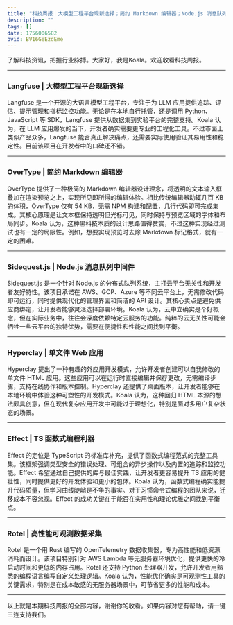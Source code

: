 ```yaml
---
title: "科技周报｜大模型工程平台现新选择；简约 Markdown 编辑器；Node.js 消息队列中间件"
description: ""
tags: []
date: 1756006582
bvid: BV16GeEzdEme
---
```

了解科技资讯，把握行业脉搏。大家好，我是Koala。欢迎收看科技周报。

---

### Langfuse | 大模型工程平台现新选择
Langfuse 是一个开源的大语言模型工程平台，专注于为 LLM 应用提供追踪、评估、提示管理和指标监控功能。无论是在本地自行托管，还是调用 Python、JavaScript 等 SDK，Langfuse 提供从数据集到实验平台的完整支持。Koala 认为，在 LLM 应用爆发的当下，开发者确实需要更专业的工程化工具。不过市面上类似产品众多，Langfuse 能否真正解决痛点，还需要实际使用验证其易用性和稳定性。目前该项目在开发者中的口碑还不错。

---

### OverType | 简约 Markdown 编辑器
OverType 提供了一种极简的 Markdown 编辑器设计理念，将透明的文本输入框叠加在渲染预览之上，实现所见即所得的编辑体验。相比传统编辑器动辄几百 KB 的体积，OverType 仅有 54 KB，无需 NPM 构建和配置，几行代码即可完成集成。其核心原理是让文本框保持透明但光标可见，同时保持与预览区域的字体和布局同步。Koala 认为，这种黑科技本质的设计思路值得赞赏，不过这种实现经过测试也有一定的局限性。例如，想要实现预览时去除 Markdown 标记格式，就有一定的困难。

---

### Sidequest.js | Node.js 消息队列中间件
Sidequest.js 是一个针对 Node.js 的分布式队列系统，主打云平台无关性和开发者友好特性。该项目承诺在 AWS、GCP、Azure 等不同云平台上，无需修改代码即可运行，同时提供现代化的管理界面和简洁的 API 设计。其核心卖点是避免供应商绑定，让开发者能够灵活选择部署环境。Koala 认为，云中立确实是个好概念，但在实际业务中，往往会深度依赖特定云服务的功能。纯粹的云无关性可能会牺牲一些云平台的独特优势，需要在便捷性和性能之间找到平衡。

---

### Hyperclay | 单文件 Web 应用
Hyperclay 提出了一种有趣的外应用开发模式，允许开发者创建可以自我修改的单文件 HTML 应用。这些应用可以在运行时直接编辑并保存更改，无需编译步骤，支持在线协作和版本控制。Hyperclay 还提供了桌面版本，让开发者能够在本地环境中体验这种可塑性的开发模式。Koala 认为，这种回归 HTML 本源的想法颇具创意，但在现代复杂应用开发中可能过于理想化，特别是面对多用户复杂状态的场景。

---

### Effect | TS 函数式编程利器
Effect 的定位是 TypeScript 的标准库补充，提供了函数式编程范式的完整工具集。该框架强调类型安全的错误处理、可组合的异步操作以及内置的追踪和监控功能。Effect 希望通过自己提供的库与最佳实践，让开发者更容易提升 TS 应用的健壮性，同时提供更好的开发体验和更小的包体。Koala 认为，函数式编程确实能提升代码质量，但学习曲线陡峭是不争的事实。对于习惯命令式编程的团队来说，迁移成本不容忽视。Effect 的成功关键在于能否在实用性和理论优雅之间找到平衡点。

---

### Rotel | 高性能可观测数据采集
Rotel 是一个用 Rust 编写的 OpenTelemetry 数据收集器，专为高性能和低资源消耗而设计。该项目特别针对 AWS Lambda 等无服务器环境优化，提供更快的冷启动时间和更低的内存占用。Rotel 还支持 Python 处理器开发，允许开发者用熟悉的编程语言编写自定义处理逻辑。Koala 认为，性能优化确实是可观测性工具的关键需求，特别是在成本敏感的无服务器场景中，可节省更多的性能和成本。

---

以上就是本期科技周报的全部内容，谢谢你的收看。如果内容对您有帮助，请一键三连支持我们。

